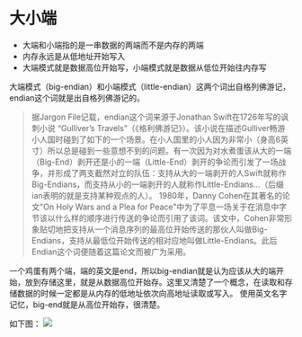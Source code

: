 # 大小端

- 大端和小端指的是一串数据的两端而不是内存的两端
- 内存永远是从低地址开始写入
- 大端模式就是数据高位开始写，小端模式就是数据从低位开始往内存写

大端模式（big-endian）和小端模式（little-endian）这两个词出自格列佛游记，endian这个词就是出自格列佛游记的。

> 据Jargon File记载，endian这个词来源于Jonathan Swift在1726年写的讽刺小说 “Gulliver’s Travels”（《格利佛游记》）。该小说在描述Gulliver畅游小人国时碰到了如下的一个场景。在小人国里的小人因为非常小（身高6英寸）所以总是碰到一些意想不到的问题。有一次因为对水煮蛋该从大的一端（Big-End）剥开还是小的一端（Little-End）剥开的争论而引发了一场战争，并形成了两支截然对立的队伍：支持从大的一端剥开的人Swift就称作Big-Endians，而支持从小的一端剥开的人就称作Little-Endians…（后缀ian表明的就是支持某种观点的人）。
1980年，Danny Cohen在其著名的论文"On Holy Wars and a Plea for Peace"中为了平息一场关于在消息中字节该以什么样的顺序进行传送的争论而引用了该词。该文中，Cohen非常形象贴切地把支持从一个消息序列的最高位开始传送的那伙人叫做Big-Endians，支持从最低位开始传送的相对应地叫做Little-Endians。此后Endian这个词便随着这篇论文而被广为采用。


一个鸡蛋有两个端，端的英文是end，所以big-endian就是认为应该从大的端开始，放到存储这里，就是从数据高位开始存。这里又清楚了一个概念，在读取和存储数据的时候一定都是从内存的低地址依次向高地址读取或写入。
使用英文名字记忆，big-end就是从高位开始存，很清楚。


如下图：
![](https://danerlt-1258802437.cos.ap-chongqing.myqcloud.com/2024-02-04-4soQRQ.png)
